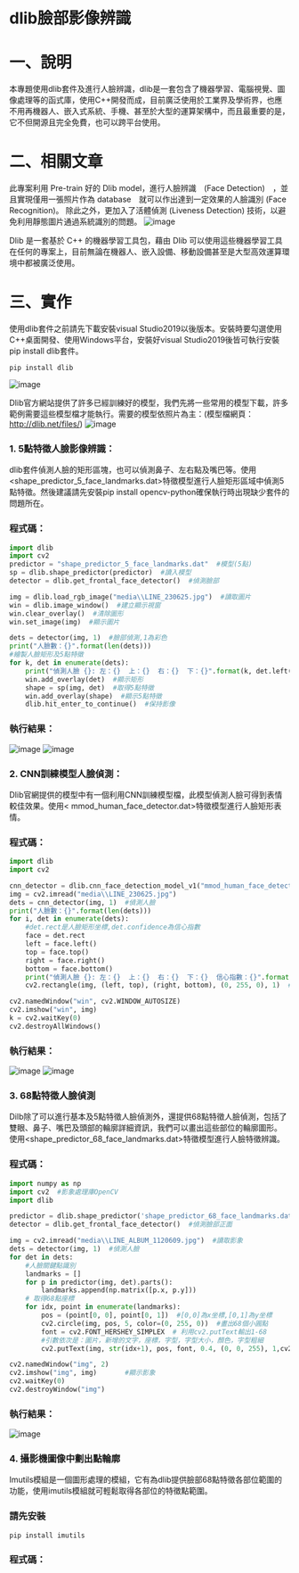 # dlib臉部影像辨識
# 一、說明
本專題使用dlib套件及進行人臉辨識，dlib是一套包含了機器學習、電腦視覺、圖像處理等的函式庫，使用C++開發而成，目前廣泛使用於工業界及學術界，也應不用再機器人、嵌入式系統、手機、甚至於大型的運算架構中，而且最重要的是，它不但開源且完全免費，也可以跨平台使用。
# 二、相關文章
此專案利用 Pre-train 好的 Dlib model，進行人臉辨識　(Face Detection)　，並且實現僅用一張照片作為 database　就可以作出達到一定效果的人臉識別 (Face Recognition)。 除此之外，更加入了活體偵測 (Liveness Detection) 技術，以避免利用靜態圖片通過系統識別的問題。
![image](https://github.com/LonelyCaesar/dlib-face-recognition/assets/101235367/51655e7d-3173-4d69-8699-1a84ae91b2ba)

Dlib 是一套基於 C++ 的機器學習工具包，藉由 Dlib 可以使用這些機器學習工具在任何的專案上，目前無論在機器人、嵌入設備、移動設備甚至是大型高效運算環境中都被廣泛使用。
# 三、實作
使用dlib套件之前請先下載安裝visual Studio2019以後版本。安裝時要勾選使用C++桌面開發、使用Windows平台，安裝好visual Studio2019後皆可執行安裝pip install dlib套件。
```
pip install dlib
```
![image](https://github.com/LonelyCaesar/dlib-face-recognition/assets/101235367/1748dba9-ab85-416b-8b4b-49b05ed3e600)

Dlib官方網站提供了許多已經訓練好的模型，我們先將一些常用的模型下載，許多範例需要這些模型檔才能執行。需要的模型依照片為主：(模型檔網頁：http://dlib.net/files/)
![image](https://github.com/LonelyCaesar/dlib-face-recognition/assets/101235367/563a354c-a1ca-409d-a54e-45104642a1ae)

### 1.	5點特徵人臉影像辨識：
dlib套件偵測人臉的矩形區塊，也可以偵測鼻子、左右點及嘴巴等。使用<shape_predictor_5_face_landmarks.dat>特徵模型進行人臉矩形區域中偵測5點特徵。然後建議請先安裝pip install opencv-python確保執行時出現缺少套件的問題所在。
### 程式碼：
```python
import dlib
import cv2
predictor = "shape_predictor_5_face_landmarks.dat"  #模型(5點)
sp = dlib.shape_predictor(predictor)  #讀入模型
detector = dlib.get_frontal_face_detector()  #偵測臉部

img = dlib.load_rgb_image("media\\LINE_230625.jpg")  #讀取圖片
win = dlib.image_window()  #建立顯示視窗
win.clear_overlay()  #清除圖形
win.set_image(img)  #顯示圖片

dets = detector(img, 1)  #臉部偵測,1為彩色
print("人臉數：{}".format(len(dets)))
#繪製人臉矩形及5點特徵
for k, det in enumerate(dets):
    print("偵測人臉 {}: 左：{}  上：{}  右：{}  下：{}".format(k, det.left(), det.top(), det.right(), det.bottom()))  #人臉坐標
    win.add_overlay(det)  #顯示矩形
    shape = sp(img, det)  #取得5點特徵 
    win.add_overlay(shape)  #顯示5點特徵
    dlib.hit_enter_to_continue()  #保持影像
```
### 執行結果：
![image](https://github.com/LonelyCaesar/dlib-face-recognition/assets/101235367/410a90e3-9906-4bf8-9d09-d7a8d22740e3)
![image](https://github.com/LonelyCaesar/dlib-face-recognition/assets/101235367/c37fcafa-a70b-4041-8a72-13ac8cf71c8c)

### 2.	CNN訓練模型人臉偵測：
Dlib官網提供的模型中有一個利用CNN訓練模型檔，此模型偵測人臉可得到表情較佳效果。使用< mmod_human_face_detector.dat>特徵模型進行人臉矩形表情。
### 程式碼：
```python
import dlib
import cv2

cnn_detector = dlib.cnn_face_detection_model_v1("mmod_human_face_detector.dat")  #CNN模型
img = cv2.imread("media\\LINE_230625.jpg")
dets = cnn_detector(img, 1)  #偵測人臉
print("人臉數：{}".format(len(dets)))
for i, det in enumerate(dets):
    #det.rect是人臉矩形坐標,det.confidence為信心指數
    face = det.rect
    left = face.left()
    top = face.top()
    right = face.right()
    bottom = face.bottom()
    print("偵測人臉 {}: 左：{}  上：{}  右：{}  下：{}  信心指數：{}".format(i, left, top, right, bottom, det.confidence))
    cv2.rectangle(img, (left, top), (right, bottom), (0, 255, 0), 1)  #畫人臉矩形

cv2.namedWindow("win", cv2.WINDOW_AUTOSIZE)
cv2.imshow("win", img)
k = cv2.waitKey(0)
cv2.destroyAllWindows()
```
### 執行結果：
![image](https://github.com/LonelyCaesar/dlib-face-recognition/assets/101235367/0662ddff-2eca-4a08-ac78-373abb99e356)
![image](https://github.com/LonelyCaesar/dlib-face-recognition/assets/101235367/69af6a6a-d0c2-4a9f-8c56-43c72f9a3871)

### 3.	68點特徵人臉偵測
Dilb除了可以進行基本及5點特徵人臉偵測外，還提供68點特徵人臉偵測，包括了雙眼、鼻子、嘴巴及頭部的輪廓詳細資訊，我們可以畫出這些部位的輪廓圖形。
使用<shape_predictor_68_face_landmarks.dat>特徵模型進行人臉特徵辨識。
### 程式碼：
```python
import numpy as np
import cv2  #影象處理庫OpenCV
import dlib

predictor = dlib.shape_predictor('shape_predictor_68_face_landmarks.dat')   #構建68點特徵
detector = dlib.get_frontal_face_detector()  #偵測臉部正面

img = cv2.imread("media\\LINE_ALBUM_1120609.jpg")  #讀取影象
dets = detector(img, 1)  #偵測人臉
for det in dets:
    #人臉關鍵點識別
    landmarks = []
    for p in predictor(img, det).parts():  
        landmarks.append(np.matrix([p.x, p.y])) 
    # 取得68點座標
    for idx, point in enumerate(landmarks):
        pos = (point[0, 0], point[0, 1])  #[0,0]為x坐標,[0,1]為y坐標
        cv2.circle(img, pos, 5, color=(0, 255, 0))  #畫出68個小圓點
        font = cv2.FONT_HERSHEY_SIMPLEX  # 利用cv2.putText輸出1-68
        #引數依次是：圖片，新增的文字，座標，字型，字型大小，顏色，字型粗細
        cv2.putText(img, str(idx+1), pos, font, 0.4, (0, 0, 255), 1,cv2.LINE_AA)

cv2.namedWindow("img", 2)     
cv2.imshow("img", img)       #顯示影象
cv2.waitKey(0)
cv2.destroyWindow("img")
```
### 執行結果：
![image](https://github.com/LonelyCaesar/dlib-face-recognition/assets/101235367/52d6fe02-dce1-4004-aa10-c9b1f3dc7119)

### 4.	攝影機圖像中劃出點輪廓
Imutils模組是一個圖形處理的模組，它有為dlib提供臉部68點特徵各部位範圍的功能，使用imutils模組就可輕鬆取得各部位的特徵點範圍。
### 請先安裝
```
pip install imutils
```
### 程式碼：

